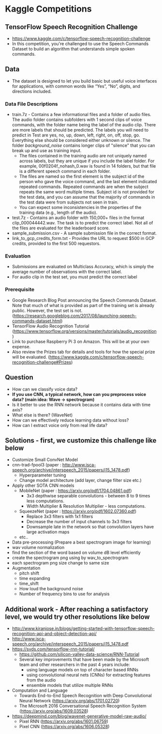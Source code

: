 # Kaggle Competitions

## TensorFlow Speech Recognition Challenge
- https://www.kaggle.com/c/tensorflow-speech-recognition-challenge
- In this competition, you're challenged to use the Speech Commands Dataset to build an algorithm that understands simple spoken commands.


## Data
- The dataset is designed to let you build basic but useful voice interfaces for applications, with common words like “Yes”, “No”, digits, and directions included. 


### Data File Descriptions
- train.7z - Contains a few informational files and a folder of audio files. The audio folder contains subfolders with 1 second clips of voice commands, with the folder name being the label of the audio clip. There are more labels that should be predicted. The labels you will need to predict in Test are yes, no, up, down, left, right, on, off, stop, go. Everything else should be considered either unknown or silence. The folder _background_noise_ contains longer clips of "silence" that you can break up and use as training input.
  - The files contained in the training audio are not uniquely named across labels, but they are unique if you include the label folder. For example, 00f0204f_nohash_0.wav is found in 14 folders, but that file is a different speech command in each folder.
  - The files are named so the first element is the subject id of the person who gave the voice command, and the last element indicated repeated commands. Repeated commands are when the subject repeats the same word multiple times. Subject id is not provided for the test data, and you can assume that the majority of commands in the test data were from subjects not seen in train.
  - You can expect some inconsistencies in the properties of the training data (e.g., length of the audio).
- test.7z - Contains an audio folder with 150,000+ files in the format clip_000044442.wav. The task is to predict the correct label. Not all of the files are evaluated for the leaderboard score.
- sample_submission.csv - A sample submission file in the correct format.
- link_to_gcp_credits_form.txt - Provides the URL to request $500 in GCP credits, provided to the first 500 requestors.


### Evaluation
- Submissions are evaluated on Multiclass Accuracy, which is simply the average number of observations with the correct label.
- For audio clip in the test set, you must predict the correct label


### Prerequisite
- Google Research Blog Post announcing the Speech Commands Dataset. Note that much of what is provided as part of the training set is already public. However, the test set is not. (https://research.googleblog.com/2017/08/launching-speech-commands-dataset.html)
- TensorFlow Audio Recognition Tutorial (https://www.tensorflow.org/versions/master/tutorials/audio_recognition)
- Link to purchase Raspberry Pi 3 on Amazon. This will be at your own expense.
- Also review the Prizes tab for details and tools for how the special prize will be evaluated. (https://www.kaggle.com/c/tensorflow-speech-recognition-challenge#Prizes)


## Question
- How can we classify voice data?
- <b> If you use CNN, a typical network, how can you preprocess voice data? (main idea: Wave -> spectrogram) </b>
- Is it better to use the RNN network because it contains data with time axis?
- What else is there? (WaveNet)
- How can we effectively reduce learning data without loss?
- How can I extract voice only from real life data?


## Solutions - first, we customize this challenge like below
- Customize Small ConvNet Model
- cnn-trad-fpool3 (paper : http://www.isca-speech.org/archive/interspeech_2015/papers/i15_1478.pdf)
  - Hyperparameter tuning
  - Change model architecture (add layer, change filter size etc.)
- Apply other SOTA CNN models
  - MobileNet (paper : https://arxiv.org/pdf/1704.04861.pdf)
    - 3x3 depthwise separable convolutions - between 8 to 9 times less computations.
    - Width Multiplier & Resolution Multiplier - less computations.
  - SqueezeNet (paper : https://arxiv.org/pdf/1602.07360.pdf)
    - Replace 3x3 filters with 1x1 filters
    - Decrease the number of input channels to 3x3 filters
    - Downsample late in the network so that convolution layers have large activation maps
  - etc..
- Data pre-processing (Prepare a best spectrogram image for learning)
- wav volume normalization
- find the section of the word based on volume dB level efficiently
- create the spectrogram png using by wav_to_spectrogram
- each spectrogram png size change to same size
- Augmentation
  - pitch shift
  - time expanding
  - time_shift
  - How loud the background noise
  - Number of frequency bins to use for analysis


## Additional work - After reaching a satisfactory level, we would try other resolutions like below
- http://www.kiranjose.in/blogs/getting-started-with-tensorflow-speech-recognition-api-and-object-detection-api/
- http://www.isca-speech.org/archive/interspeech_2015/papers/i15_1478.pdf
- https://svds.com/tensorflow-rnn-tutorial/
  - https://github.com/silicon-valley-data-science/RNN-Tutorial
  - Several key improvements that have been made by the Microsoft team and other researchers in the past 4 years include:
    - using language models on top of character based RNNs
    - using convolutional neural nets (CNNs) for extracting features from the audio
    - ensemble models that utilize multiple RNNs
- Computation and Language
  - Towards End-to-End Speech Recognition with Deep Convolutional Neural Network (https://arxiv.org/abs/1701.02720)
  - The Microsoft 2016 Conversational Speech Recognition System (https://arxiv.org/abs/1609.03528)
- https://deepmind.com/blog/wavenet-generative-model-raw-audio/
  - Pixel RNN (https://arxiv.org/abs/1601.06759)
  - Pixel CNN (https://arxiv.org/abs/1606.05328)

